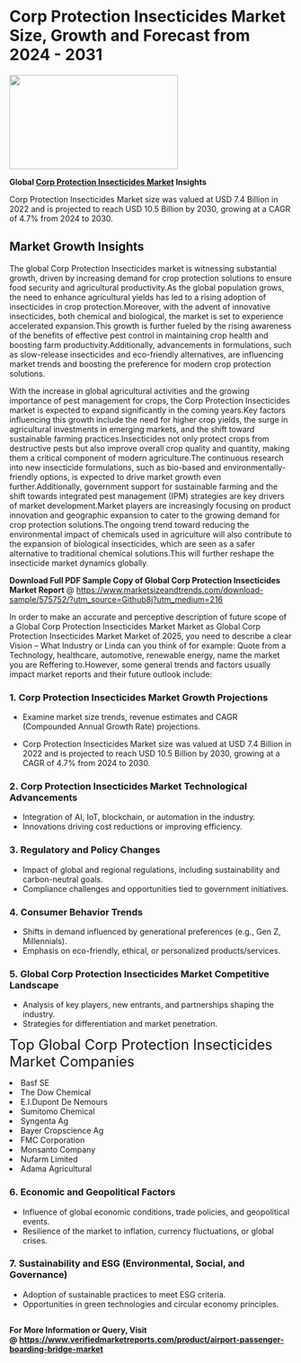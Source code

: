 <H1>Corp Protection Insecticides Market Size, Growth and Forecast from 2024 - 2031</H1><img class="aligncenter size-medium wp-image-584254" src="https://thirdeyenews.in/wp-content/uploads/2024/09/Global-Market-Research-300x168.jpeg" alt="" width="300" height="168" /><p><strong>Global&nbsp;<a href="https://www.marketsizeandtrends.com/download-sample/575752/?utm_source=Github8j?utm_medium=216">Corp Protection Insecticides Market</a> Insights</strong></p><p>Corp Protection Insecticides Market size was valued at USD 7.4 Billion in 2022 and is projected to reach USD 10.5 Billion by 2030, growing at a CAGR of 4.7% from 2024 to 2030.</p><p><h2>Market Growth Insights</h2> <p>The global Corp Protection Insecticides market is witnessing substantial growth, driven by increasing demand for crop protection solutions to ensure food security and agricultural productivity.As the global population grows, the need to enhance agricultural yields has led to a rising adoption of insecticides in crop protection.Moreover, with the advent of innovative insecticides, both chemical and biological, the market is set to experience accelerated expansion.This growth is further fueled by the rising awareness of the benefits of effective pest control in maintaining crop health and boosting farm productivity.Additionally, advancements in formulations, such as slow-release insecticides and eco-friendly alternatives, are influencing market trends and boosting the preference for modern crop protection solutions.</p> <p>With the increase in global agricultural activities and the growing importance of pest management for crops, the Corp Protection Insecticides market is expected to expand significantly in the coming years.Key factors influencing this growth include the need for higher crop yields, the surge in agricultural investments in emerging markets, and the shift toward sustainable farming practices.Insecticides not only protect crops from destructive pests but also improve overall crop quality and quantity, making them a critical component of modern agriculture.The continuous research into new insecticide formulations, such as bio-based and environmentally-friendly options, is expected to drive market growth even further.Additionally, government support for sustainable farming and the shift towards integrated pest management (IPM) strategies are key drivers of market development.Market players are increasingly focusing on product innovation and geographic expansion to cater to the growing demand for crop protection solutions.The ongoing trend toward reducing the environmental impact of chemicals used in agriculture will also contribute to the expansion of biological insecticides, which are seen as a safer alternative to traditional chemical solutions.This will further reshape the insecticide market dynamics globally.<p><span class=""><strong>Download Full PDF Sample Copy of Global Corp Protection Insecticides Market Report</strong> @ <a href="https://www.marketsizeandtrends.com/download-sample/575752/?utm_source=Github8j?utm_medium=216" target="_blank">https://www.marketsizeandtrends.com/download-sample/575752/?utm_source=Github8j?utm_medium=216</a></span></p><p>In order to make an accurate and perceptive description of future scope of a Global&nbsp;Corp Protection Insecticides Market Market as Global&nbsp;Corp Protection Insecticides Market Market of 2025, you need to describe a clear Vision &ndash; What Industry or Linda can you think of for example: Quote from a Technology, healthcare, automotive, renewable energy, name the market you are Reffering to.However, some general trends and factors usually impact market reports and their future outlook include:</p><h3>1.&nbsp;<strong>Corp Protection Insecticides Market Growth Projections</strong></h3><ul><li>Examine market size trends, revenue estimates and CAGR (Compounded Annual Growth Rate) projections.</li><li><p>Corp Protection Insecticides Market size was valued at USD 7.4 Billion in 2022 and is projected to reach USD 10.5 Billion by 2030, growing at a CAGR of 4.7% from 2024 to 2030.</p></li></ul><h3>2.&nbsp;<strong>Corp Protection Insecticides Market Technological Advancements</strong></h3><ul><li>Integration of AI, IoT, blockchain, or automation in the industry.</li><li>Innovations driving cost reductions or improving efficiency.</li></ul><h3>3.&nbsp;<strong>Regulatory and Policy Changes</strong></h3><ul><li>Impact of global and regional regulations, including sustainability and carbon-neutral goals.</li><li>Compliance challenges and opportunities tied to government initiatives.</li></ul><h3>4.&nbsp;<strong>Consumer Behavior Trends</strong></h3><ul><li>Shifts in demand influenced by generational preferences (e.g., Gen Z, Millennials).</li><li>Emphasis on eco-friendly, ethical, or personalized products/services.</li></ul><h3>5.&nbsp;<strong>Global Corp Protection Insecticides Market Competitive Landscape</strong></h3><ul><li>Analysis of key players, new entrants, and partnerships shaping the industry.</li><li>Strategies for differentiation and market penetration.</li></ul><p data-pm-slice="1 1 []"><span style="color: inherit; font-family: inherit; font-size: 25px;">Top Global Corp Protection Insecticides Market Companies</span></p><div class="" data-test-id=""><p><li>Basf SE</li><li> The Dow Chemical</li><li> E.I.Dupont De Nemours</li><li> Sumitomo Chemical</li><li> Syngenta Ag</li><li> Bayer Cropscience Ag</li><li> FMC Corporation</li><li> Monsanto Company</li><li> Nufarm Limited</li><li> Adama Agricultural</li></p></div><h3>6.&nbsp;<strong>Economic and Geopolitical Factors</strong></h3><ul><li>Influence of global economic conditions, trade policies, and geopolitical events.</li><li>Resilience of the market to inflation, currency fluctuations, or global crises.</li></ul><h3>7.&nbsp;<strong>Sustainability and ESG (Environmental, Social, and Governance)</strong></h3><ul><li>Adoption of sustainable practices to meet ESG criteria.</li><li>Opportunities in green technologies and circular economy principles.</li></ul><h2><strong style="font-size: 14px;">For More Information or Query, Visit @&nbsp;</strong><a style="background-color: #ffffff; font-size: 14px;" href="https://www.marketsizeandtrends.com/report/corp-protection-insecticides-market/" target="_blank">https://www.verifiedmarketreports.com/product/airport-passenger-boarding-bridge-market</a></h2>